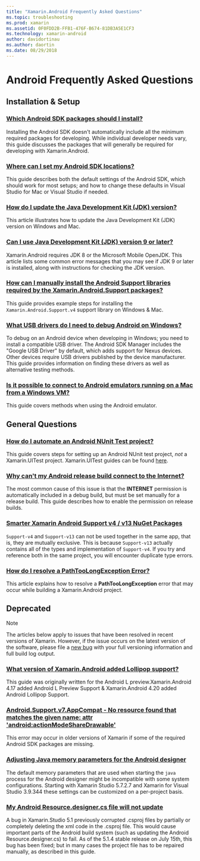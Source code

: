 ```yaml
---
title: "Xamarin.Android Frequently Asked Questions"
ms.topic: troubleshooting
ms.prod: xamarin
ms.assetid: 0F0FDD2B-FFB1-476F-B674-81DB3A5E1CF3
ms.technology: xamarin-android
author: davidortinau
ms.author: daortin
ms.date: 08/29/2018
---
```


# Android Frequently Asked Questions

## Installation & Setup

### [Which Android SDK packages should I install?](install-android-sdk-packages.md)

Installing the Android SDK doesn't automatically include all the
minimum required packages for developing. While individual developer
needs vary, this guide discusses the packages that will generally be
required for developing with Xamarin.Android.

### [Where can I set my Android SDK locations?](android-sdk-location.md)

This guide describes both the default settings of the Android SDK,
which should work for most setups; and how to change these defaults in
Visual Studio for Mac or Visual Studio if needed.

### [How do I update the Java Development Kit (JDK) version?](update-jdk.md)

This article illustrates how to update the Java Development Kit (JDK)
version on Windows and Mac.

### [Can I use Java Development Kit (JDK) version 9 or later?](jdk9-errors.md)

Xamarin.Android requires JDK 8 or the Microsoft Mobile OpenJDK. This
article lists some common error messages that you may see if JDK 9 or
later is installed, along with instructions for checking the JDK
version.

### [How can I manually install the Android Support libraries required by the Xamarin.Android.Support packages?](install-android-support-library.md)

This guide provides example steps for installing the
`Xamarin.Android.Support.v4` support library on Windows & Mac.

### [What USB drivers do I need to debug Android on Windows?](android-drivers-debug-windows.md)

To debug on an Android device when developing in Windows; you need to
install a compatible USB driver. The Android SDK Manager includes the
"Google USB Driver" by default, which adds support for Nexus devices.
Other devices require USB drivers published by the device
manufacturer. This guide provides information on finding these drivers
as well as alternative testing methods.

### [Is it possible to connect to Android emulators running on a Mac from a Windows VM?](connect-android-emulator-mac-windows.md)

This guide covers methods when using the Android emulator.

## General Questions

### [How do I automate an Android NUnit Test project?](automate-android-nunit-test.md)

This guide covers steps for setting up an Android NUnit test project,
_not_ a Xamarin.UITest project. Xamarin.UITest guides can be found
[here](/appcenter/test-cloud/preparing-for-upload).

### [Why can't my Android release build connect to the Internet?](android-internet.md)

The most common cause of this issue is that the **INTERNET** permission
is automatically included in a debug build, but must be set manually
for a release build. This guide describes how to enable the permission
on release builds.

### [Smarter Xamarin Android Support v4 / v13 NuGet Packages](android-support-v4v13-libraries.md)

`Support-v4` and `Support-v13` can not be used together in the same
app, that is, they are mutually exclusive. This is because
`Support-v13` actually contains all of the types and implementation of
`Support-v4`. If you try and reference both in the same project, you
will encounter duplicate type errors.

### [How do I resolve a PathTooLongException Error?](path-too-long-exception.md)

This article explains how to resolve a **PathTooLongException** error
that may occur while building a Xamarin.Android project.

## Deprecated

> [!NOTE]
> The articles below apply to issues that have been
resolved in recent versions of Xamarin. However, if the issue occurs on
the latest version of the software, please file a
[new bug](~/cross-platform/troubleshooting/questions/howto-file-bug.md)
with your full versioning information and full build log output.

### [What version of Xamarin.Android added Lollipop support?](xa-lollipop.md)

This guide was originally written for the Android L
preview.Xamarin.Android 4.17 added Android L Preview Support &
Xamarin.Android 4.20 added Android Lollipop Support.

### [Android.Support.v7.AppCompat - No resource found that matches the given name: attr 'android:actionModeShareDrawable'](missing-action-mode-share-drawable.md)

This error may occur in older versions of Xamarin if some of the
required Android SDK packages are missing.

### [Adjusting Java memory parameters for the Android designer](android-designer-java-memory.md)

The default memory parameters that are used when starting the `java`
process for the Android designer might be incompatible with some system
configurations. Starting with Xamarin Studio 5.7.2.7 and Xamarin for
Visual Studio 3.9.344 these settings can be customized on a per-project
basis.

### [My Android Resource.designer.cs file will not update](resource-designer-wont-update.md)

A bug in Xamarin.Studio 5.1 previously corrupted .csproj files by
partially or completely deleting the xml code in the .csproj file. This
would cause important parts of the Android build system (such as
updating the Android Resource.designer.cs) to fail. As of the 5.1.4
stable release on July 15th, this bug has been fixed; but in many cases
the project file has to be repaired manually, as described in this
guide.
